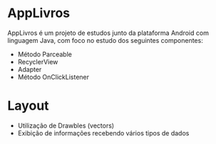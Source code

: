 # AppLivros

AppLivros é um projeto de estudos junto da plataforma Android com linguagem Java, com foco no estudo dos seguintes componentes:

  - Método Parceable
  - RecyclerView
  - Adapter 
  - Método OnClickListener

# Layout

  - Utilização de Drawbles (vectors)
  - Exibição de informações recebendo vários tipos de dados
